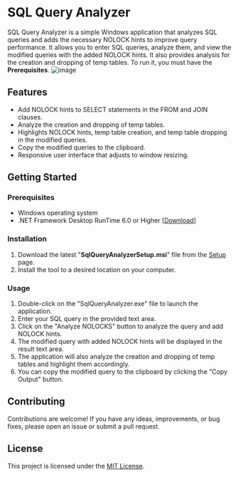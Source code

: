 # SQL Query Analyzer

SQL Query Analyzer is a simple Windows application that analyzes SQL queries and adds the necessary NOLOCK hints to improve query performance. It allows you to enter SQL queries, analyze them, and view the modified queries with the added NOLOCK hints. It also provides analysis for the creation and dropping of temp tables.
To run it, you must have the **Prerequisites**.
![image](https://github.com/kumarbijay/SqlQueryAnalyzer/assets/47667528/a7b05e31-a9b4-467d-87ac-7cb6d5d1b4b4)

## Features

- Add NOLOCK hints to SELECT statements in the FROM and JOIN clauses.
- Analyze the creation and dropping of temp tables.
- Highlights NOLOCK hints, temp table creation, and temp table dropping in the modified queries.
- Copy the modified queries to the clipboard.
- Responsive user interface that adjusts to window resizing.

## Getting Started

### Prerequisites

- Windows operating system
- .NET Framework Desktop RunTime 6.0 or Higher [[Download](https://dotnet.microsoft.com/en-us/download/dotnet/thank-you/runtime-desktop-6.0.19-windows-x64-installer?cid=getdotnetcore)]

### Installation

1. Download the latest "**SqlQueryAnalyzerSetup.msi**" file from the [Setup](https://github.com/kumarbijay/SqlQueryAnalyzer/tree/main/Setup) page.
2. Install the tool to a desired location on your computer.

### Usage

1. Double-click on the "SqlQueryAnalyzer.exe" file to launch the application.
2. Enter your SQL query in the provided text area.
3. Click on the "Analyze NOLOCKS" button to analyze the query and add NOLOCK hints.
4. The modified query with added NOLOCK hints will be displayed in the result text area.
5. The application will also analyze the creation and dropping of temp tables and highlight them accordingly.
6. You can copy the modified query to the clipboard by clicking the "Copy Output" button.

## Contributing

Contributions are welcome! If you have any ideas, improvements, or bug fixes, please open an issue or submit a pull request.

## License

This project is licensed under the [MIT License](LICENSE).
